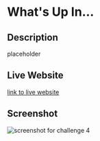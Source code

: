 # What's Up In...


## Description
placeholder

## Live Website

[link to live website]()


## Screenshot 
![screenshot for challenge 4]()

